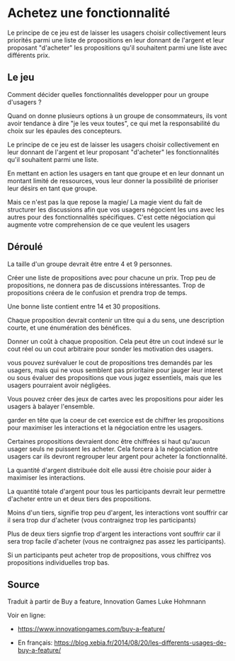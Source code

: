 # Achetez une fonctionnalité

Le principe de ce jeu est de laisser les usagers choisir collectivement leurs priorités parmi une liste de propositions en leur donnant de l'argent et leur proposant "d'acheter" les propositions qu'il souhaitent parmi une liste avec différents prix.

## Le jeu

Comment décider quelles fonctionnalités developper pour un groupe d'usagers ?

Quand on donne plusieurs options à un groupe de consommateurs, ils vont avoir tendance à dire "je les veux toutes", ce qui met la responsabilité du choix sur les épaules des concepteurs.

Le principe de ce jeu est de laisser les usagers choisir collectivement en leur donnant de l'argent et leur proposant "d'acheter" les fonctionnalités qu'il souhaitent parmi une liste.

En mettant en action les usagers en tant que groupe et en leur donnant un montant limité de ressources, vous leur donner la possibilité de prioriser leur désirs en tant que groupe. 

Mais ce n'est pas la que repose la magie/ La magie vient du fait de structurer les discussions afin que vos usagers négocient les uns avec les autres pour des fonctionnalités spécifiques. C'est cette négociation qui augmente votre comprehension de ce que veulent les usagers

## Déroulé

La taille d'un groupe devrait être entre 4 et 9 personnes.

Créer une liste de propositions avec pour chacune un prix.  Trop peu de propositions, ne donnera pas de discussions intéressantes. Trop de propositions créera de le confusion et prendra trop de temps.

Une bonne liste contient entre 14 et 30 propositions. 

Chaque proposition devrait contenir un titre qui a du sens, une description courte, et une énumération des bénéfices.

Donner un coût à chaque proposition. Cela peut être un cout indexé sur le cout réel ou un cout arbitraire pour sonder les motivation des usagers.

vous pouvez surévaluer le cout de propositions tres demandés par les usagers, mais qui ne vous semblent pas prioritaire pour jauger leur interet ou sous évaluer des propositions que vous jugez essentiels, mais que les usagers pourraient avoir négligées.

Vous pouvez créer des jeux de cartes avec les propositions pour aider les usagers à balayer l'ensemble.

garder en tête que la coeur de cet exercice est de chiffrer les propositions pour maximiser les interactions et la négociation entre les usagers.

Certaines propositions devraient donc être chiffrées si haut qu'aucun usager seuls ne puissent les acheter. Cela forcera à la négociation entre usagers car ils devront regrouper leur argent pour acheter la fonctionnalité.

La quantité d'argent distribuée doit elle aussi être choisie pour aider à maximiser les interactions.

La quantité totale d'argent pour tous les participants devrait leur permettre d'acheter entre un et deux tiers des propositions.

Moins d'un tiers, signifie trop peu d'argent, les interactions vont souffrir car il sera trop dur d'acheter (vous contraignez trop les participants)

Plus de deux tiers signfie trop d'argent les interactions vont souffrir car il sera trop facile d'acheter (vous ne contraignez pas assez les participants).

Si un participants peut acheter trop de propositions, vous chiffrez vos propositions individuelles trop bas.

## Source

Traduit à partir de Buy a feature, Innovation Games Luke Hohmnann

Voir en ligne: 

- https://www.innovationgames.com/buy-a-feature/

- En français: https://blog.xebia.fr/2014/08/20/les-differents-usages-de-buy-a-feature/

